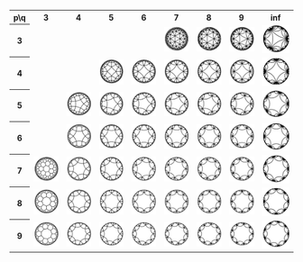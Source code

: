 <table>
<tr>
	<th>p\q</th>
	<th>3</th>
	<th>4</th>
	<th>5</th>
	<th>6</th>
	<th>7</th>
	<th>8</th>
	<th>9</th>
	<th>inf</th>
</tr>
<tr>
	<th>3</th>
	<td></td>
	<td></td>
	<td></td>
	<td></td>
	<td><img src="\images\hyperbolic\tiny\3_7.png"></td>
	<td><img src="\images\hyperbolic\tiny\3_8.png"></td>
	<td><img src="\images\hyperbolic\tiny\3_9.png"></td>
	<td><img src="\images\hyperbolic\tiny\3_inf.png"></td>
</tr>
<tr>
	<th>4</th>
	<td></td>
	<td></td>
	<td><img src="\images\hyperbolic\tiny\4_5.png"></td>
	<td><img src="\images\hyperbolic\tiny\4_6.png"></td>
	<td><img src="\images\hyperbolic\tiny\4_7.png"></td>
	<td><img src="\images\hyperbolic\tiny\4_8.png"></td>
	<td><img src="\images\hyperbolic\tiny\4_9.png"></td>
	<td><img src="\images\hyperbolic\tiny\4_inf.png"></td>
</tr>
<tr>
	<th>5</th>
	<td></td>
	<td><img src="\images\hyperbolic\tiny\5_4.png"></td>
	<td><img src="\images\hyperbolic\tiny\5_5.png"></td>
	<td><img src="\images\hyperbolic\tiny\5_6.png"></td>
	<td><img src="\images\hyperbolic\tiny\5_7.png"></td>
	<td><img src="\images\hyperbolic\tiny\5_8.png"></td>
	<td><img src="\images\hyperbolic\tiny\5_9.png"></td>
	<td><img src="\images\hyperbolic\tiny\5_inf.png"></td>
</tr>
<tr>
	<th>6</th>
	<td></td>
	<td><img src="\images\hyperbolic\tiny\6_4.png"></td>
	<td><img src="\images\hyperbolic\tiny\6_5.png"></td>
	<td><img src="\images\hyperbolic\tiny\6_6.png"></td>
	<td><img src="\images\hyperbolic\tiny\6_7.png"></td>
	<td><img src="\images\hyperbolic\tiny\6_8.png"></td>
	<td><img src="\images\hyperbolic\tiny\6_9.png"></td>
	<td><img src="\images\hyperbolic\tiny\6_inf.png"></td>
</tr>
<tr>
	<th>7</th>
	<td><img src="\images\hyperbolic\tiny\7_3.png"></td>
	<td><img src="\images\hyperbolic\tiny\7_4.png"></td>
	<td><img src="\images\hyperbolic\tiny\7_5.png"></td>
	<td><img src="\images\hyperbolic\tiny\7_6.png"></td>
	<td><img src="\images\hyperbolic\tiny\7_7.png"></td>
	<td><img src="\images\hyperbolic\tiny\7_8.png"></td>
	<td><img src="\images\hyperbolic\tiny\7_9.png"></td>
	<td><img src="\images\hyperbolic\tiny\7_inf.png"></td>
</tr>
<tr>
	<th>8</th>
	<td><img src="\images\hyperbolic\tiny\8_3.png"></td>
	<td><img src="\images\hyperbolic\tiny\8_4.png"></td>
	<td><img src="\images\hyperbolic\tiny\8_5.png"></td>
	<td><img src="\images\hyperbolic\tiny\8_6.png"></td>
	<td><img src="\images\hyperbolic\tiny\8_7.png"></td>
	<td><img src="\images\hyperbolic\tiny\8_8.png"></td>
	<td><img src="\images\hyperbolic\tiny\8_9.png"></td>
	<td><img src="\images\hyperbolic\tiny\8_inf.png"></td>
</tr>
<tr>
	<th>9</th>
	<td><img src="\images\hyperbolic\tiny\9_3.png"></td>
	<td><img src="\images\hyperbolic\tiny\9_4.png"></td>
	<td><img src="\images\hyperbolic\tiny\9_5.png"></td>
	<td><img src="\images\hyperbolic\tiny\9_6.png"></td>
	<td><img src="\images\hyperbolic\tiny\9_7.png"></td>
	<td><img src="\images\hyperbolic\tiny\9_8.png"></td>
	<td><img src="\images\hyperbolic\tiny\9_9.png"></td>
	<td><img src="\images\hyperbolic\tiny\9_inf.png"></td>
</tr>
</table>